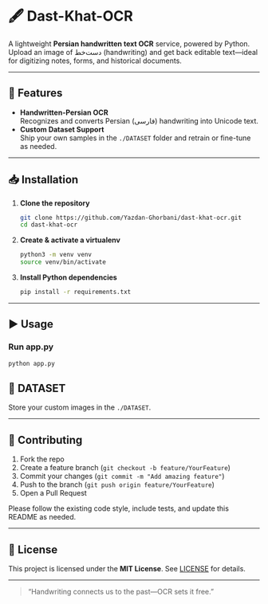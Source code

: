 # 🖋️ Dast-Khat-OCR
A lightweight **Persian handwritten text OCR** service, powered by Python. Upload an image of دست‌خط (handwriting) and get back editable text—ideal for digitizing notes, forms, and historical documents.

---

## 🚀 Features
- **Handwritten-Persian OCR**  
  Recognizes and converts Persian (فارسی) handwriting into Unicode text.  
- **Custom Dataset Support**  
  Ship your own samples in the `./DATASET` folder and retrain or fine-tune as needed.

---


## 📥 Installation
1. **Clone the repository**  
   ```bash
   git clone https://github.com/Yazdan-Ghorbani/dast-khat-ocr.git
   cd dast-khat-ocr

2. **Create & activate a virtualenv**

   ```bash
   python3 -m venv venv
   source venv/bin/activate
   ```
3. **Install Python dependencies**

   ```bash
   pip install -r requirements.txt
   ```

---

## ▶️ Usage

### Run app.py

```bash
python app.py
```

## 📁 DATASET

Store your custom images in the `./DATASET`.

---

## 🤝 Contributing

1. Fork the repo
2. Create a feature branch (`git checkout -b feature/YourFeature`)
3. Commit your changes (`git commit -m "Add amazing feature"`)
4. Push to the branch (`git push origin feature/YourFeature`)
5. Open a Pull Request

Please follow the existing code style, include tests, and update this README as needed.

---

## 📜 License

This project is licensed under the **MIT License**. See [LICENSE](LICENSE) for details.

---

> “Handwriting connects us to the past—OCR sets it free.”

```
```
